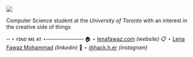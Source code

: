<a href='https://www.linkpicture.com/view.php?img=LPic628c67a3d079a677399276'><img src='https://www.linkpicture.com/q/F9B4A4F7-7819-488E-80F3-1E7C6DB000BE_1_201_a.jpeg' type='image'></a>

Computer Science student at the *University of Toronto* with an interest in the creative side of things

─ ⋆ ꜰɪɴᴅ ᴍᴇ ᴀᴛ ⋆──────────
🏠 ⋆ [lenafawaz.com](http://lenafawaz.com) *(website)*
📋 ⋆ [Lena Fawaz Mohammad](https://www.linkedin.com/in/lena-fawaz-mohammad-62016310b/) *(linkedin)*
📸 ⋆ [@hack.h.er](http://instagram.com/hack.h.er) *(instagram)*
